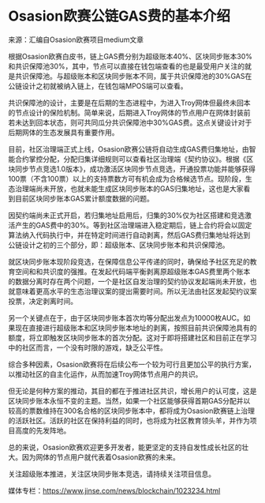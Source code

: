 # ****Osasion欧赛公链GAS费的基本介绍****

来源：汇编自Osasion欧赛项目medium文章

根据Osasion欧赛白皮书，链上GAS费分别为超级账本40%、区块同步账本30%和共识保障池30%，其中，节点可以直接在钱包端查看的也是最受用户关注的就是共识保障池。与超级账本和区块同步账本不同，属于共识保障池的30%GAS在公链设计之初就被纳入链上，在钱包端MPOS端可以查看。

共识保障池的设计，主要是在后期的生态进程中，为进入Troy网体但最终未回本的节点设计的保险机制。简单来说，后期进入Troy网体的节点用户在网体封装前若未达到回本状态，则可共同瓜分共识保障池中30%GAS费。这点关键设计对于后期网体的生态发展具有重要作用。

目前，社区治理端正式上线，Osasion欧赛公链将自动生成GAS费归集地址，由智能合约掌控分配，分配归集详细规则可以查看社区治理端《契约协议》。根据《区块同步节点竞选1.0版本》，成功激活区块同步节点竞选，开通投票功能并能够获得100票（不含100票）以上的支持票数方可有机会成为合格候选节点。现阶段，生态治理端尚未开放，也就未能生成区块同步账本的GAS归集地址，这也是大家看到目前区块同步账本GAS累计额度数据的问题。

因契约端尚未正式开启，若归集地址启用后，归集的30%仅为社区搭建和竞选激活产生的GAS费中的30%。等到社区治理端进入稳定期后，链上合约将会以固定算法纳入代码执行中，并在特定时间进行自动剥离，然后GAS费归集地址将达到公链设计之初的三个部分，即：超级账本、区块同步账本和共识保障池。

就区块同步账本现阶段竞选，在保障信息公平传递的同时，确保给予社区充足的教育空间和和共识度的强推。在发起代码端平衡剥离原超级账本GAS费里两个账本的数据分离时存在两个问题，一个是社区自发治理的契约协议发起端尚未开放，也就意味着更高水平的生态治理议案的提出需要时间。所以无法由社区发起契约议案投票，决定剥离时间。

另一个关键点在于，由于区块同步账本首次均等分配出发点为10000枚AUC。如果现在直接进行超级账本和区块同步账本地址的剥离，按照目前共识保障池具有的额度，将立即触发区块同步账本的首次分配。这对于即将搭建社区和目前正在学习中的社区而言，一个没有时限的游戏，缺乏公平性。

综合多种因素，Osasion欧赛将在后续公布一个较为可行且更加公平的执行方案，以推动社区的自主化运作，从而加速Troy网体节点用户的共识。

但无论是何种方案的推动，其目的都在于推进社区共识，增长用户的认可度，这是区块同步账本永恒不变的主题。当然，如果一个社区能够获得首期GAS分配并以较高的票数维持在300名合格的区块同步账本中，都将成为Osasion欧赛链上治理的活跃社区。活跃的社区在保持利益的同时，也将成为社区教育领头羊，并作为项目高度的先发阵地。

总的来说，Osasion欧赛欢迎更多开发者，能更坚定的支持自发性成长社区的壮大。因为网体的节点用户就代表着Osasion欧赛的未来。

关注超级账本推进，关注区块同步账本竞选，请持续关注项目信息。

媒体专栏：https://www.jinse.com/news/blockchain/1023234.html
